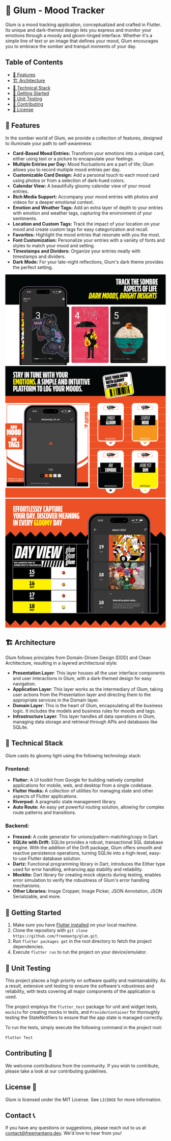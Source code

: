 # 🌚 Glum - Mood Tracker

Glum is a mood tracking application, conceptualized and crafted in Flutter. Its unique and dark-themed design lets you express and monitor your emotions through a moody and gloom-tinged interface. Whether it's a simple line of text or an image that defines your mood, Glum encourages you to embrace the somber and tranquil moments of your day.

## Table of Contents

- [🌟 Features](#-features)
- [🏗️ Architecture](#-architecture)
- [🔧 Technical Stack](#-technical-stack)
- [🚀 Getting Started](#-getting-started)
- [🧪  Unit Testing](#-unit-testing)
- [🤝 Contributing](#-contributing)
- [📝 License](#-license)

## 🌟 Features

In the somber world of Glum, we provide a collection of features, designed to illuminate your path to self-awareness:

- **Card-Based Mood Entries:** Transform your emotions into a unique card, either using text or a picture to encapsulate your feelings.
- **Multiple Entries per Day:** Mood fluctuations are a part of life; Glum allows you to record multiple mood entries per day.
- **Customizable Card Design:** Add a personal touch to each mood card using photos or from a selection of dark-hued colors.
- **Calendar View:** A beautifully gloomy calendar view of your mood entries.
- **Rich Media Support:** Accompany your mood entries with photos and videos for a deeper emotional context.
- **Emotion and Weather Tags:** Add an extra layer of depth to your entries with emotion and weather tags, capturing the environment of your sentiments.
- **Location and Custom Tags:** Track the impact of your location on your mood and create custom tags for easy categorization and recall.
- **Favorites:** Highlight the mood entries that resonate with you the most.
- **Font Customization:** Personalize your entries with a variety of fonts and styles to match your mood and setting.
- **Timestamps and Dividers:** Organize your entries neatly with timestamps and dividers.
- **Dark Mode:** For your late-night reflections, Glum's dark theme provides the perfect setting.

![1](assets/screenshots/glum_1.png)
![2](assets/screenshots/glum_2.png)
![3](assets/screenshots/glum_3.png)

## 🏗️ Architecture

Glum follows principles from Domain-Driven Design (DDD) and Clean Architecture, resulting in a layered architectural style:

- **Presentation Layer**: This layer houses all the user interface components and user interactions in Glum, with a dark-themed design for easy navigation.
- **Application Layer**: This layer works as the intermediary of Glum, taking user actions from the Presentation layer and directing them to the appropriate services in the Domain layer.
- **Domain Layer**: This is the heart of Glum, encapsulating all the business logic. It includes the models and business rules for moods and tags.
- **Infrastructure Layer**: This layer handles all data operations in Glum, managing data storage and retrieval through APIs and databases like SQLite.

## 🔧 Technical Stack

Glum casts its gloomy light using the following technology stack:

### Frontend:

- **Flutter:** A UI toolkit from Google for building natively compiled applications for mobile, web, and desktop from a single codebase.
- **Flutter Hooks:** A collection of utilities for managing state and other aspects of Flutter applications.
- **Riverpod:** A pragmatic state management library.
- **Auto Route:** An easy yet powerful routing solution, allowing for complex route patterns and transitions.

### Backend:
- **Freezed:** A code generator for unions/pattern-matching/copy in Dart.
-  **SQLite with Drift:** SQLite provides a robust, transactional SQL database engine. With the addition of the Drift package, Glum offers smooth and reactive persistence operations, turning SQLite into a high-level, easy-to-use Flutter database solution.
- **Dartz:** Functional programming library in Dart, introduces the Either type used for error handling, enhancing app stability and reliability.
- **Mockito:** Dart library for creating mock objects during testing, enables error simulation to verify the robustness of Glum's error handling mechanisms.
- **Other Libraries:** Image Cropper, Image Picker, JSON Annotation, JSON Serializable, and more.

## 🚀 Getting Started

1. Make sure you have [Flutter installed](https://flutter.dev/docs/get-started/install) on your local machine.
2. Clone the repository with `git clone https://github.com/freemantg/glum.git`.
3. Run `flutter packages get` in the root directory to fetch the project dependencies.
4. Execute `flutter run` to run the project on your device/emulator.

## 🧪 Unit Testing

This project places a high priority on software quality and maintainability. As a result, extensive unit testing to ensure the software's robustness and reliability, with tests covering all major components of the application is used.

The project employs the `flutter_test` package for unit and widget tests, `mockito` for creating mocks in tests, and `ProviderContainer` for thoroughly testing the StateNotifiers to ensure that the app state is managed correctly.

To run the tests, simply execute the following command in the project root:

`Flutter Test`

## Contributing 🤝

We welcome contributions from the community. If you wish to contribute, please take a look at our contributing guidelines.

## License 📄

Glum is licensed under the MIT License. See `LICENSE` for more information.

## Contact 📞

If you have any questions or suggestions, please reach out to us at <contact@freemantang.dev>. We'd love to hear from you!
